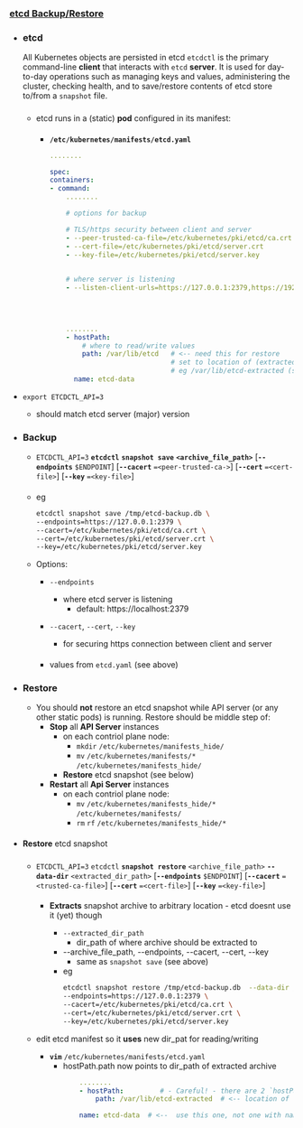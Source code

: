 ### [etcd Backup/Restore](https://kubernetes.io/docs/tasks/administer-cluster/configure-upgrade-etcd/#backing-up-an-etcd-cluster)

- ### etcd

    All Kubernetes objects are persisted in etcd
    `etcdctl` is the primary command-line **client** that interacts with `etcd` **server**.
    It is used for day-to-day operations such as managing keys and values, administering the cluster, checking health, and to save/restore contents of etcd store to/from a `snapshot` file. 

    ###
    - etcd runs in a (static) **pod** configured in its manifest:        
        
        ####
        - **`/etc/kubernetes/manifests/etcd.yaml`**

            ```yaml
            ........

            spec:
            containers:
            - command:
                ........

                # options for backup

                # TLS/https security between client and server
                - --peer-trusted-ca-file=/etc/kubernetes/pki/etcd/ca.crt  # <-- need these 3 for backup and restore 3 below
                - --cert-file=/etc/kubernetes/pki/etcd/server.crt         # <--                
                - --key-file=/etc/kubernetes/pki/etcd/server.key          # <--
 
                
                # where server is listening
                - --listen-client-urls=https://127.0.0.1:2379,https://192.168.100.31:2379   # <-- need (one) for backup and restore
                                                                                            #  first (localhost) is default and and can be used if running etcdctl from same node
                                                                                            #  second is needed if backing running etcdctl from different node


                ........
                - hostPath:
                    # where to read/write values
                    path: /var/lib/etcd   # <-- need this for restore 
                                          # set to location of (extracted) backup
                                          # eg /var/lib/etcd-extracted (see below)
                  name: etcd-data

            ```


- `export ETCDCTL_API=3`
    - should match etcd server (major) version

- ### Backup

                
    - `ETCDCTL_API=3` **`etcdctl`**  **`snapshot save`** **`<archive_file_path>`**
        [**`--endpoints`** `$ENDPOINT`] 
        [**`--cacert`** `=<peer-trusted-ca->`] [**`--cert`** `=<cert-file>`] [**`--key`** `=<key-file>`]

    ####
    - eg
        ```sh
        etcdctl snapshot save /tmp/etcd-backup.db \
        --endpoints=https://127.0.0.1:2379 \
        --cacert=/etc/kubernetes/pki/etcd/ca.crt \
        --cert=/etc/kubernetes/pki/etcd/server.crt \
        --key=/etc/kubernetes/pki/etcd/server.key
        ```
    - Options:
        
        - `--endpoints` 
            -   where etcd server is listening
                - default: https://localhost:2379

        - `--cacert`, `--cert`, `--key`
            - for securing https connection between client and server

        ####
        - values from `etcd.yaml` (see above)

- ### Restore

    - You should **not** restore an etcd snapshot while API server (or any other static pods) is running. Restore should be middle step of:
        - **Stop** all **API Server** instances
            - on each contriol plane node:
                - `mkdir` `/etc/kubernetes/manifests_hide/`
                - `mv` `/etc/kubernetes/manifests/*` `/etc/kubernetes/manifests_hide/`
            - **Restore** etcd snapshot (see below)
        - **Restart** all **Api Server** instances
            - on each contriol plane node:
                - `mv` `/etc/kubernetes/manifests_hide/*` `/etc/kubernetes/manifests/`  
                - `rm` `rf` `/etc/kubernetes/manifests_hide/*`

####
- **Restore** etcd snapshot
    ###
    - `ETCDCTL_API=3`  `etcdctl` **`snapshot restore`** `<archive_file_path>` **`--data-dir`** `<extracted_dir_path>` 
            [**`--endpoints`** `$ENDPOINT`] 
            [**`--cacert`** `=<trusted-ca-file>`] [**`--cert`** `=<cert-file>`] [**`--key`** `=<key-file>`]
        ####
        - **Extracts** snapshot archive to arbitrary location - etcd doesnt use it (yet) though

            - `--extracted_dir_path`
                - dir_path of where archive should be extracted to
            - --archive_file_path, --endpoints, --cacert, --cert, --key
                - same as `snapshot save` (see above)
            - eg
                ```sh
                etcdctl snapshot restore /tmp/etcd-backup.db  --data-dir /var/lib/etcd-extracted \
                --endpoints=https://127.0.0.1:2379 \
                --cacert=/etc/kubernetes/pki/etcd/ca.crt \
                --cert=/etc/kubernetes/pki/etcd/server.crt \
                --key=/etc/kubernetes/pki/etcd/server.key
                ```


    -  edit etcd manifest so it **uses** new dir_pat for reading/writing
    
        - **`vim`** `/etc/kubernetes/manifests/etcd.yaml`
            - hostPath.path now points to dir_path of extracted archive
                ```yaml
                    ........
                    - hostPath:         # - Careful! - there are 2 `hostPath` items!
                        path: /var/lib/etcd-extracted  # <-- location of (extracted) backup

                    name: etcd-data  # <--  use this one, not one with name `etcd-certs`
                                        
                ```





